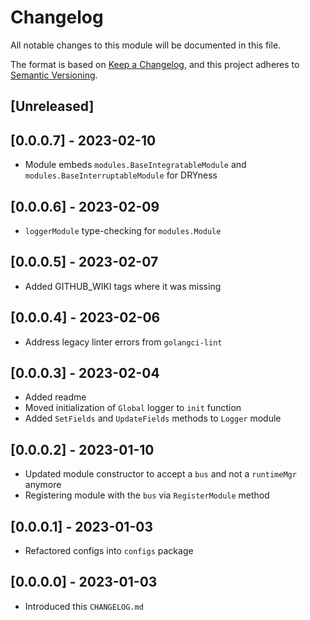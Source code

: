 # Changelog

All notable changes to this module will be documented in this file.

The format is based on [Keep a Changelog](https://keepachangelog.com/en/1.0.0/),
and this project adheres to [Semantic Versioning](https://semver.org/spec/v2.0.0.html).

## [Unreleased]

## [0.0.0.7] - 2023-02-10

- Module embeds `modules.BaseIntegratableModule` and `modules.BaseInterruptableModule` for DRYness

## [0.0.0.6] - 2023-02-09

- `loggerModule` type-checking for `modules.Module`

## [0.0.0.5] - 2023-02-07

- Added GITHUB_WIKI tags where it was missing

## [0.0.0.4] - 2023-02-06

- Address legacy linter errors from `golangci-lint`

## [0.0.0.3] - 2023-02-04

- Added readme
- Moved initialization of `Global` logger to `init` function
- Added `SetFields` and `UpdateFields` methods to `Logger` module

## [0.0.0.2] - 2023-01-10

- Updated module constructor to accept a `bus` and not a `runtimeMgr` anymore
- Registering module with the `bus` via `RegisterModule` method

## [0.0.0.1] - 2023-01-03

- Refactored configs into `configs` package

## [0.0.0.0] - 2023-01-03

- Introduced this `CHANGELOG.md`

<!-- GITHUB_WIKI: changelog/logger -->
